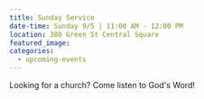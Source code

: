 ```yaml
---
title: Sunday Service
date-time: Sunday 9/5 | 11:00 AM - 12:00 PM
location: 380 Green St Central Square
featured_image:
categories:
  - upcoming-events
---
```

Looking for a church? Come listen to God's Word\!
